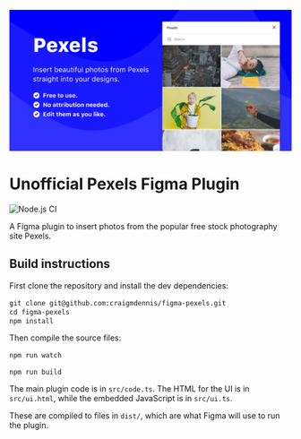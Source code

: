 ![](./assets/figma-cover.png)

# Unofficial Pexels Figma Plugin

![Node.js CI](https://github.com/craigmdennis/figma-pexels/workflows/Node.js%20CI/badge.svg)

A Figma plugin to insert photos from the popular free stock photography site Pexels.

## Build instructions

First clone the repository and install the dev dependencies:

```
git clone git@github.com:craigmdennis/figma-pexels.git
cd figma-pexels
npm install
```

Then compile the source files:

```
npm run watch
```

```
npm run build
```

The main plugin code is in `src/code.ts`. The HTML for the UI is in
`src/ui.html`, while the embedded JavaScript is in `src/ui.ts`.

These are compiled to files in `dist/`, which are what Figma will use to run
the plugin.
